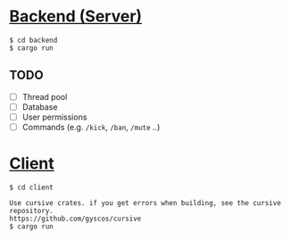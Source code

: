 # [Backend (Server)](./backend)

```console
$ cd backend
$ cargo run
```

## TODO

* [ ] Thread pool
* [ ] Database
* [ ] User permissions
* [ ] Commands (e.g. `/kick`, `/ban`, `/mute` ..)

# [Client](./client)

```console
$ cd client

Use cursive crates. if you get errors when building, see the cursive repository.
https://github.com/gyscos/cursive
$ cargo run
```
